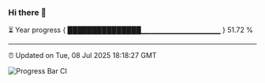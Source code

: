 ### Hi there 👋

⏳ Year progress { ███████████████▁▁▁▁▁▁▁▁▁▁▁▁▁▁▁ } 51.72 %

---

⏰ Updated on Tue, 08 Jul 2025 18:18:27 GMT

![Progress Bar CI](https://github.com/code-lakshay/GitHub-Actions-Demo/workflows/Progress%20Bar%20CI/badge.svg)
